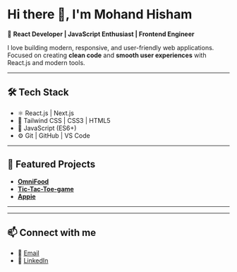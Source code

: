 # Hi there 👋, I'm Mohand Hisham  

🚀 **React Developer | JavaScript Enthusiast | Frontend Engineer**

I love building modern, responsive, and user-friendly web applications.  
Focused on creating **clean code** and **smooth user experiences** with React.js and modern tools.

---

## 🛠️ Tech Stack
- ⚛️ React.js | Next.js
- 🎨 Tailwind CSS | CSS3 | HTML5
- 🔧 JavaScript (ES6+)
- ⚙️ Git | GitHub | VS Code

---

## 📂 Featured Projects
- [**OmniFood**](https://omnifood-mohandd.netlify.app/)
- [**Tic-Tac-Toe-game**](https://react-tic-tac-toe-application.netlify.app/)
- [**Appie**](https://appie-mohandd.netlify.app/)


---



---

## 📫 Connect with me
- 📩 [Email](mohandhisham4@gmail.com)
- 💼 [LinkedIn](https://linkedin.com/in/yourlinkedin)
